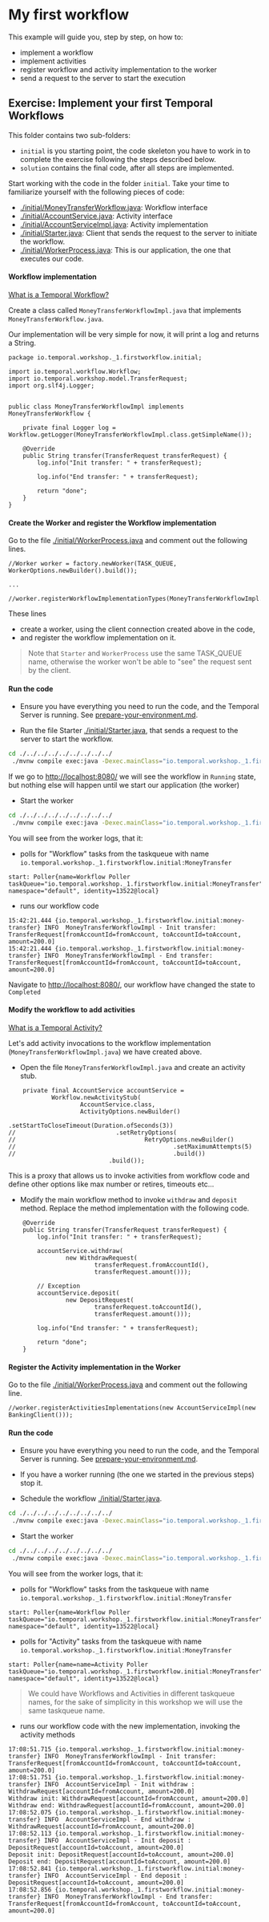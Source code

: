 # My first workflow

This example will guide you, step by step, on how to:
- implement a workflow
- implement activities
- register workflow and activity implementation to the worker
- send a request to the server to start the execution


## Exercise: Implement your first Temporal Workflows

This folder contains two sub-folders: 
- `initial` is you starting point, the code skeleton you have to work in to complete the exercise following the
  steps described below.
- `solution` contains the final code, after all steps are implemented.


Start working with the code in the folder `initial`. 
Take your time to familiarize yourself with the following pieces of code: 
- [./initial/MoneyTransferWorkflow.java](./initial/MoneyTransferWorkflow.java): Workflow interface
- [./initial/AccountService.java](./initial/AccountService.java): Activity interface
- [./initial/AccountServiceImpl.java](./initial/AccountServiceImpl.java): Activity implementation
- [./initial/Starter.java](./initial/Starter.java): Client that sends the request to the server to initiate the workflow.
- [./initial/WorkerProcess.java](./initial/WorkerProcess.java): This is our application, the one that executes our code.


####  Workflow implementation

[What is a Temporal Workflow?](https://docs.temporal.io/workflows)

Create a class called `MoneyTransferWorkflowImpl.java` that implements `MoneyTransferWorkflow.java`. 

Our implementation will be very simple for now, it will print a log and returns a String.


```
package io.temporal.workshop._1.firstworkflow.initial;

import io.temporal.workflow.Workflow;
import io.temporal.workshop.model.TransferRequest;
import org.slf4j.Logger;


public class MoneyTransferWorkflowImpl implements MoneyTransferWorkflow {

    private final Logger log = Workflow.getLogger(MoneyTransferWorkflowImpl.class.getSimpleName());

    @Override
    public String transfer(TransferRequest transferRequest) {
        log.info("Init transfer: " + transferRequest);
        
        log.info("End transfer: " + transferRequest);

        return "done";
    }
}

```

####  Create the Worker and register the Workflow implementation


Go to the file [./initial/WorkerProcess.java](./initial/WorkerProcess.java) and comment out the following lines.

```
//Worker worker = factory.newWorker(TASK_QUEUE, WorkerOptions.newBuilder().build());

...

//worker.registerWorkflowImplementationTypes(MoneyTransferWorkflowImpl.class);
```

These lines
- create a worker, using the client connection created above in the code, 
- and register the workflow implementation on it.

> Note that `Starter` and `WorkerProcess` use the same TASK_QUEUE name, otherwise the worker won't be able to "see" the 
request sent by the client.


####  Run the code

- Ensure you have everything you need to run the code, and the Temporal Server is running. 
See [prepare-your-environment.md](./../../../../../../../../prepare-your-environment.md).

- Run the file Starter [./initial/Starter.java](./initial/Starter.java), that sends a request to the server to start the workflow.

```bash
cd ./../../../../../../../../
 ./mvnw compile exec:java -Dexec.mainClass="io.temporal.workshop._1.firstworkflow.initial.Starter"

```
If we go to [http://localhost:8080/](http://localhost:8080/) we will see the workflow in `Running` state, but nothing else
will happen until we start our application (the worker)

- Start the worker

```bash
cd ./../../../../../../../../
 ./mvnw compile exec:java -Dexec.mainClass="io.temporal.workshop._1.firstworkflow.initial.WorkerProcess"

```

You will see from the worker logs, that it:
- polls for "Workflow" tasks from the taskqueue with name `io.temporal.workshop._1.firstworkflow.initial:MoneyTransfer`
```
start: Poller{name=Workflow Poller taskQueue="io.temporal.workshop._1.firstworkflow.initial:MoneyTransfer", namespace="default", identity=13522@local} 
```
- runs our workflow code
```
15:42:21.444 {io.temporal.workshop._1.firstworkflow.initial:money-transfer} INFO  MoneyTransferWorkflowImpl - Init transfer: TransferRequest[fromAccountId=fromAccount, toAccountId=toAccount, amount=200.0] 
15:42:21.444 {io.temporal.workshop._1.firstworkflow.initial:money-transfer} INFO  MoneyTransferWorkflowImpl - End transfer: TransferRequest[fromAccountId=fromAccount, toAccountId=toAccount, amount=200.0] 
```

Navigate to  [http://localhost:8080/](http://localhost:8080/), our workflow have changed the state to `Completed`


#### Modify the workflow to add activities

[What is a Temporal Activity?](https://docs.temporal.io/activities)

Let's add activity invocations to the workflow implementation (`MoneyTransferWorkflowImpl.java`) we have created above.

- Open the file `MoneyTransferWorkflowImpl.java` and create an activity stub. 

```
    private final AccountService accountService =
            Workflow.newActivityStub(
                    AccountService.class,
                    ActivityOptions.newBuilder()
                            .setStartToCloseTimeout(Duration.ofSeconds(3))
//                            .setRetryOptions(
//                                    RetryOptions.newBuilder()
//                                            .setMaximumAttempts(5)
//                                            .build())
                            .build());
```


This is a proxy that allows us to invoke activities from workflow code and define other options like max number or retires, timeouts etc... 


- Modify the main workflow method to invoke `withdraw` and `deposit` method. Replace the method implementation 
with the following code.

```
    @Override
    public String transfer(TransferRequest transferRequest) {
        log.info("Init transfer: " + transferRequest);

        accountService.withdraw(
                new WithdrawRequest(
                        transferRequest.fromAccountId(),
                        transferRequest.amount()));

        // Exception
        accountService.deposit(
                new DepositRequest(
                        transferRequest.toAccountId(),
                        transferRequest.amount()));

        log.info("End transfer: " + transferRequest);

        return "done";
    }
```



####  Register the Activity implementation in the Worker


Go to the file [./initial/WorkerProcess.java](./initial/WorkerProcess.java) and comment out the following line.

```
//worker.registerActivitiesImplementations(new AccountServiceImpl(new BankingClient()));
```


####  Run the code

- Ensure you have everything you need to run the code, and the Temporal Server is running.
  See [prepare-your-environment.md](./../../../../../../../../prepare-your-environment.md).

- If you have a worker running (the one we started in the previous steps) stop it.

- Schedule the workflow [./initial/Starter.java](./initial/Starter.java).

```bash
cd ./../../../../../../../../
 ./mvnw compile exec:java -Dexec.mainClass="io.temporal.workshop._1.firstworkflow.initial.Starter"

```

- Start the worker

```bash
cd ./../../../../../../../../
 ./mvnw compile exec:java -Dexec.mainClass="io.temporal.workshop._1.firstworkflow.initial.WorkerProcess"

```

You will see from the worker logs, that it:
- polls for "Workflow" tasks from the taskqueue with name `io.temporal.workshop._1.firstworkflow.initial:MoneyTransfer`
```
start: Poller{name=Workflow Poller taskQueue="io.temporal.workshop._1.firstworkflow.initial:MoneyTransfer", namespace="default", identity=13522@local} 
```
- polls for "Activity" tasks from the taskqueue with name `io.temporal.workshop._1.firstworkflow.initial:MoneyTransfer`
```
start: Poller{name=name=Activity Poller taskQueue="io.temporal.workshop._1.firstworkflow.initial:MoneyTransfer", namespace="default", identity=13522@local} 
```

> We could have Workflows and Activities in different taskqueue names, for the sake of simplicity 
in this workshop we will use the same taskqueue name.


- runs our workflow code with the new implementation, invoking the activity methods
```
17:08:51.715 {io.temporal.workshop._1.firstworkflow.initial:money-transfer} INFO  MoneyTransferWorkflowImpl - Init transfer: TransferRequest[fromAccountId=fromAccount, toAccountId=toAccount, amount=200.0] 
17:08:51.751 {io.temporal.workshop._1.firstworkflow.initial:money-transfer} INFO  AccountServiceImpl - Init withdraw : WithdrawRequest[accountId=fromAccount, amount=200.0] 
Withdraw init: WithdrawRequest[accountId=fromAccount, amount=200.0]
Withdraw end: WithdrawRequest[accountId=fromAccount, amount=200.0]
17:08:52.075 {io.temporal.workshop._1.firstworkflow.initial:money-transfer} INFO  AccountServiceImpl - End withdraw : WithdrawRequest[accountId=fromAccount, amount=200.0] 
17:08:52.113 {io.temporal.workshop._1.firstworkflow.initial:money-transfer} INFO  AccountServiceImpl - Init deposit : DepositRequest[accountId=toAccount, amount=200.0] 
Deposit init: DepositRequest[accountId=toAccount, amount=200.0]
Deposit end: DepositRequest[accountId=toAccount, amount=200.0]
17:08:52.841 {io.temporal.workshop._1.firstworkflow.initial:money-transfer} INFO  AccountServiceImpl - End deposit : DepositRequest[accountId=toAccount, amount=200.0] 
17:08:52.856 {io.temporal.workshop._1.firstworkflow.initial:money-transfer} INFO  MoneyTransferWorkflowImpl - End transfer: TransferRequest[fromAccountId=fromAccount, toAccountId=toAccount, amount=200.0] 
```


 
